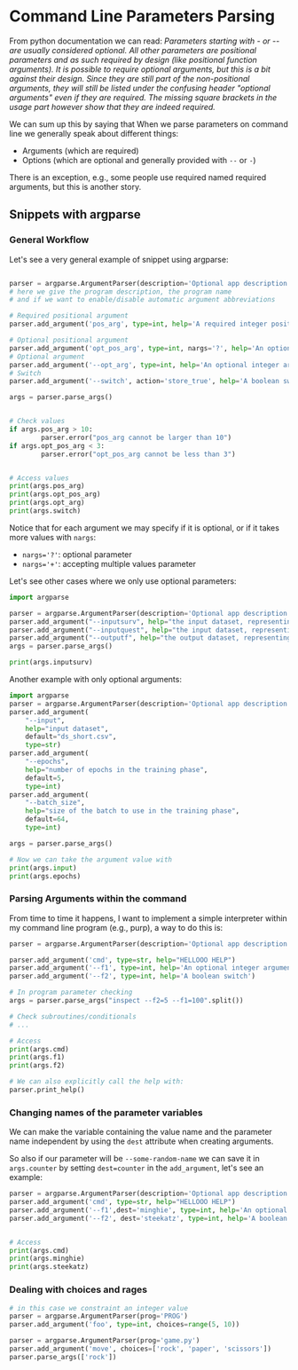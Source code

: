 # Command Line Parameters Parsing

From python documentation we can read:
*Parameters starting with - or -- are usually considered optional. 
All other parameters are positional parameters and as such 
required by design (like positional function arguments). 
It is possible to require optional arguments, but this is a bit 
against their design. Since they are still part of the non-positional 
arguments, they will still be listed under the confusing header 
"optional arguments" even if they are required. The missing square 
brackets in the usage part however show that they are indeed required.*

We can sum up this by saying that When we parse parameters on command line 
we generally speak about different things:
* Arguments (which are required)
* Options (which are optional and generally provided with `--` or `-`)

There is an exception, e.g., some people use required named required
arguments, but this is another story.


## Snippets with argparse

### General Workflow

Let's see a very general example of snippet using argparse:
```python

parser = argparse.ArgumentParser(description='Optional app description', prog='myprog', allow_abbrev=False)
# here we give the program description, the program name
# and if we want to enable/disable automatic argument abbreviations

# Required positional argument
parser.add_argument('pos_arg', type=int, help='A required integer positional argument')

# Optional positional argument
parser.add_argument('opt_pos_arg', type=int, nargs='?', help='An optional integer positional argument')
# Optional argument
parser.add_argument('--opt_arg', type=int, help='An optional integer argument')
# Switch
parser.add_argument('--switch', action='store_true', help='A boolean switch')

args = parser.parse_args()


# Check values
if args.pos_arg > 10:
        parser.error("pos_arg cannot be larger than 10")
if args.opt_pos_arg < 3:
        parser.error("opt_pos_arg cannot be less than 3")


# Access values
print(args.pos_arg)
print(args.opt_pos_arg)
print(args.opt_arg)
print(args.switch)
```
Notice that for each argument we may specify if it is optional, or if it takes
more values with `nargs`:
* `nargs='?'`: optional parameter
* `nargs='+'`: accepting multiple values parameter

Let's see other cases where we only use optional parameters:


```python
import argparse

parser = argparse.ArgumentParser(description='Optional app description')
parser.add_argument("--inputsurv", help="the input dataset, representing the good judgement yearly survey csv file")
parser.add_argument("--inputquest", help="the input dataset, representing the good judgement yearly survey csv file")
parser.add_argument("--outputf", help="the output dataset, representing a processed file that can be used to feed a general neural network")
args = parser.parse_args()

print(args.inputsurv)
```


Another example with only optional arguments:
```python
import argparse
parser = argparse.ArgumentParser(description='Optional app description')
parser.add_argument(
    "--input",
    help="input dataset",
    default="ds_short.csv",
    type=str)
parser.add_argument(
    "--epochs",
    help="number of epochs in the training phase",
    default=5,
    type=int)
parser.add_argument(
    "--batch_size",
    help="size of the batch to use in the training phase",
    default=64,
    type=int)

args = parser.parse_args()

# Now we can take the argument value with
print(args.input)
print(args.epochs)
```

### Parsing Arguments within the command

From time to time it happens, I want to implement a simple interpreter within
my command line program (e.g., purp), a way to do this is:

```python
parser = argparse.ArgumentParser(description='Optional app description')

parser.add_argument('cmd', type=str, help="HELLOOO HELP")
parser.add_argument('--f1', type=int, help='An optional integer argument')
parser.add_argument('--f2', type=int, help='A boolean switch')

# In program parameter checking
args = parser.parse_args("inspect --f2=5 --f1=100".split())

# Check subroutines/conditionals
# ... 

# Access
print(args.cmd)
print(args.f1)
print(args.f2)

# We can also explicitly call the help with:
parser.print_help()
```


### Changing names of the parameter variables

We can make the variable containing the value name and the parameter
name independent by using the `dest` attribute when creating arguments.

So also if our parameter will be `--some-random-name` we can save it in
`args.counter` by setting `dest=counter` in the `add_argument`, let's
see an example:

```python
parser = argparse.ArgumentParser(description='Optional app description')
parser.add_argument('cmd', type=str, help="HELLOOO HELP")
parser.add_argument('--f1',dest='minghie', type=int, help='An optional integer argument')
parser.add_argument('--f2', dest='steekatz', type=int, help='A boolean switch')


# Access
print(args.cmd)
print(args.minghie)
print(args.steekatz)
```


### Dealing with choices and rages

```python
# in this case we constraint an integer value
parser = argparse.ArgumentParser(prog='PROG')
parser.add_argument('foo', type=int, choices=range(5, 10))
```


```python
parser = argparse.ArgumentParser(prog='game.py')
parser.add_argument('move', choices=['rock', 'paper', 'scissors'])
parser.parse_args(['rock'])
```



